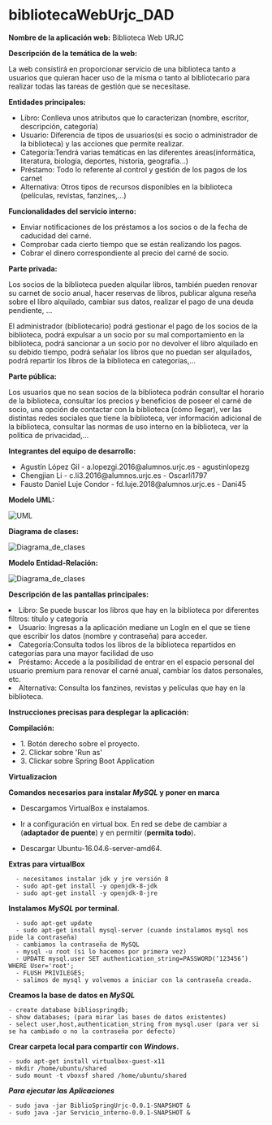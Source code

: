 # bibliotecaWebUrjc_DAD

**Nombre de la aplicación web:** Biblioteca Web URJC

**Descripción de la temática de la web:**
<p>La web consistirá en proporcionar servicio de una biblioteca tanto a usuarios que quieran hacer uso de la misma o tanto al bibliotecario para realizar todas las tareas de gestión que se necesitase. </p>

**Entidades principales:**
<ul>
<li> Libro: Conlleva unos atributos que lo caracterizan (nombre, escritor, descripción, categoría) </li>
<li>Usuario: Diferencia de tipos de usuarios(si es socio o administrador de la biblioteca) y las acciones que permite realizar.</li>
<li>Categoría:Tendrá varias temáticas en las diferentes áreas(informática, literatura, biología, deportes, historia, geografía...)</li>
<li>Préstamo: Todo lo referente al control y gestión de los pagos de los carnet</li>
<li>Alternativa: Otros tipos de recursos disponibles en la biblioteca (películas, revistas, fanzines,...) </li>
</ul>

**Funcionalidades del servicio interno:**
<ul>
<li>Enviar notificaciones de los préstamos a los socios o de la fecha de caducidad del carné.</li>
<li>Comprobar cada cierto tiempo que se están realizando los pagos.</li>
<li>Cobrar el dinero correspondiente al precio del carné de socio.</li>
</ul>  

**Parte privada:**
<p>Los socios de la biblioteca pueden alquilar libros, también pueden renovar su carnet de socio anual, hacer reservas de libros, publicar alguna reseña sobre el libro alquilado, cambiar sus datos, realizar el pago de una deuda pendiente, ... </p>
<p>El administrador (bibliotecario) podrá gestionar el pago de los socios de la biblioteca, podrá expulsar a un socio por su mal comportamiento en la biblioteca, podrá sancionar a un socio por no devolver el libro alquilado en su debido tiempo, podrá señalar los libros que no puedan ser alquilados, podrá repartir los libros de la biblioteca en categorías,... </p>

**Parte pública:**
<p>Los usuarios que no sean socios de la biblioteca podrán consultar el horario de la biblioteca, consultar los precios y beneficios de poseer el carné de socio, una opción de contactar con la biblioteca (cómo llegar), ver las distintas redes sociales que tiene la biblioteca, ver información adicional de la biblioteca, consultar las normas de uso interno en la biblioteca, ver la política de privacidad,...</p>

**Integrantes del equipo de desarrollo:**
<ul>
<li> Agustín López Gil - a.lopezgi.2016@alumnos.urjc.es - agustinlopezg</li>
<li> Chengjian Li - c.li3.2016@alumnos.urjc.es - Oscarli1797</li>
<li> Fausto Daniel Luje Condor - fd.luje.2018@alumnos.urjc.es - Dani45</li>
</ul>

**Modelo UML:**

![UML](https://github.com/agustinlopezg/bibliotecaWebUrjc_DAD/blob/master/UML_FASE3.jpg?raw=true)    

**Diagrama de clases:**

![Diagrama_de_clases](https://github.com/agustinlopezg/bibliotecaWebUrjc_DAD/blob/master/diagramaClasesDAD_fase3.jpg?raw=true)
      
**Modelo Entidad-Relación:**

![Diagrama_de_clases](https://github.com/agustinlopezg/bibliotecaWebUrjc_DAD/blob/master/MODELO_E_R.png?raw=true)
     
**Descripción de las pantallas principales:** 

<li> Libro: Se puede buscar los libros que hay en la biblioteca por diferentes filtros: título y categoría </li>
<li>Usuario: Ingresas a la aplicación mediane un LogIn en el que se tiene que escribir los datos (nombre y contraseña) para acceder.</li>
<li>Categoría:Consulta todos los libros de la biblioteca repartidos en categorías para una mayor facilidad de uso</li>
<li>Préstamo: Accede a la posibilidad de entrar en el espacio personal del usuario premium para renovar el carné anual, cambiar los datos personales, etc.</li>
<li>Alternativa: Consulta los fanzines, revistas y películas que hay en la biblioteca. </li>

**Instrucciones precisas para desplegar la aplicación:**

**Compilación:**
<ul>
      <li>1. Botón derecho sobre el proyecto. </li>
      <li>2. Clickar sobre 'Run as' </li>
      <li>3. Clickar sobre Spring Boot Application</li>
</ul>

**Virtualizacion**

**Comandos necesarios para instalar *MySQL* y poner en marca**
 - Descargamos VirtualBox  e instalamos.
 - Ir a configuración en virtual box. En red se debe de cambiar a (**adaptador de puente**) y en permitir (**permita todo**).

 - Descargar Ubuntu-16.04.6-server-amd64.

**Extras para virtualBox**
		
	  - necesitamos instalar jdk y jre versión 8 	 
	  - sudo apt-get install -y openjdk-8-jdk
	  - sudo apt-get install -y openjdk-8-jre

 
  **Instalamos *MySQL* por terminal.**

	  - sudo apt-get update
	  - sudo apt-get install mysql-server (cuando instalamos mysql nos pide la contraseña)
	  - cambiamos la contraseña de MySQL
	  - mysql -u root (si lo hacemos por primera vez)
	  - UPDATE mysql.user SET authentication_string=PASSWORD(‘123456’) WHERE User='root';
	  - FLUSH PRIVILEGES;
	  - salimos de mysql y volvemos a iniciar con la contraseña creada.

**Creamos la base de datos en *MySQL***

	- create database bibliospringdb;
	- show databases; (para mirar las bases de datos existentes)
	- select user,host,authentication_string from mysql.user (para ver si se ha cambiado o no la contraseña por defecto)

**Crear carpeta local para compartir con *Windows*.**
	
	- sudo apt-get install virtualbox-guest-x11
	- mkdir /home/ubuntu/shared
	- sudo mount -t vboxsf shared /home/ubuntu/shared

***Para ejecutar las Aplicaciones***

	- sudo java -jar BiblioSpringUrjc-0.0.1-SNAPSHOT &
	- sudo java -jar Servicio_interno-0.0.1-SNAPSHOT &




